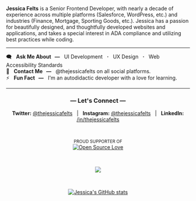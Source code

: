 </div> 

<strong>Jessica Felts</strong> is a Senior Frontend Developer, with nearly a decade of experience across multiple platforms (Salesforce, WordPress, etc.) and industries (Finance, Mortgage, Sporting Goods, etc.). Jessica has a passion for beautifully designed, and thoughtfully developed websites and applications, and takes a special interest in ADA compliance and utilizing best practices while coding.
<br /><hr>
🗨️ &nbsp; <strong>Ask Me About &nbsp; &mdash;</strong> &nbsp; UI Development &nbsp; <strong>&centerdot;</strong> &nbsp; UX Design &nbsp; <strong>&centerdot;</strong> &nbsp; Web Accessibility Standards<br />
💌 &nbsp; <strong>Contact Me &nbsp; &mdash;</strong> &nbsp; @thejessicafelts on all social platforms.<br />
⚡ &nbsp; <strong>Fun Fact &nbsp; &mdash;</strong> &nbsp; I'm an autodidactic developer with a love for learning.
<br />
  
<hr>
<div align="center">
  
### &mdash; Let's Connect &mdash;

**Twitter:** [@thejessicafelts](https://www.twitter.com/thejessicafelts) &nbsp; &vert; &nbsp; **Instagram:** [@thejessicafelts](https://www.instagram.com/thejessicafelts) &nbsp; &vert; &nbsp; **LinkedIn:** [/in/thejessicafelts](https://www.linkedin.com/in/thejessicafelts)

</div>

<div align="center">

  <br />
  
<sub>PROUD SUPPORTER OF</sub><br/>
[![Open Source Love](https://firstcontributions.github.io/open-source-badges/badges/open-source-v1/open-source-200x33.png)](https://github.com/firstcontributions/open-source-badges)

  <br />

![](https://komarev.com/ghpvc/?username=thejessicafelts&label=Visitors&color=cd395e)

  <br />
  
[![Jessica's GitHub stats](https://github-readme-stats.vercel.app/api?username=thejessicafelts)](https://github.com/anuraghazra/github-readme-stats)

  
</div>
